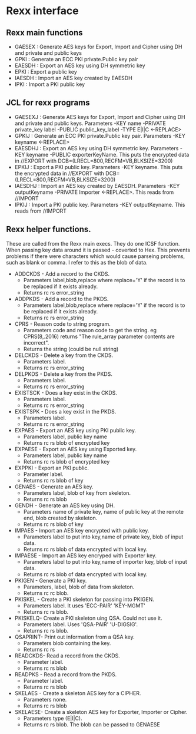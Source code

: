 # Rexx interface

## Rexx main functions 
- GAESEX : Generate AES keys for Export, Import and Cipher using DH and private and public keys
- GPKI   : Generate an ECC PKI private.Public key pair
- EAESDH : Export an AES key using DH symmetric key  
- EPKI   : Export a public key 
- IAESDH : Import an AES key created by EAESDH
- IPKI    : Import a PKI public key 

## JCL for rexx programs

- GAESEXJ : Generate AES keys for Export, Import and Cipher using DH and private and public keys. Parameters -KEY name -PRIVATE private_key label -PUBLIC public_key_label -TYPE E|I|C <-REPLACE>
- GPKIJ   : Generate an ECC PKI private.Public key pair.  Parameters -KEY  keyname <-REPLACE>
- EAESDHJ : Export an AES key using DH symmetric key. Parameters -KEY keyname  -PUBLIC exporterKeyName.  This puts the encrypted data in //EXPORT  with DCB=(LRECL=800,RECFM=VB,BLKSIZE=3200) 
- EPKIJ   : Export a PKI public key.  Parameters -KEY keyname.  This puts the encrypted data in //EXPORT  with DCB=(LRECL=800,RECFM=VB,BLKSIZE=3200)  
- IAESDHJ : Import an AES key created by EAESDH. Parameters -KEY outputKeyname  -PRIVATE Importer <-REPLACE>.  This reads from //IMPORT
- IPKIJ    : Import a PKI public key. Parameters -KEY outputKeyname.  This reads from //IMPORT 


## Rexx helper functions.
These are called from the Rexx main execs.   They do one ICSF function.
When passing key data around it is passed - coverted to Hex. This prevents problems if there were characters which would cause parseing problems, such as blank  or comma.  I refer to this as the blob of data.
- ADDCKDS - Add a record to the CKDS.  
    - Parameters label,blob,replace where replace='Y' if the record is to be replaced if it exists already.  
    - Returns rc rs error_string 
- ADDPKDS - Add a record to the PKDS.  
    - Parameters label,blob,replace where replace='Y' if the record is to be replaced if it exists already.   
    - Returns rc rs error_string  
- CPRS  - Reason code to string program. 
    - Parameters code and reason code to get the string.  eg CPRS(8,.2016) returns "The rule_array parameter contents are incorrect".  
    - Returns the string (could be null string)
- DELCKDS  - Delete a key from the CKDS. 
    - Parameters label.  
    - Returns rc rs error_string 
- DELPKDS  - Delete a key from the PKDS. 
    - Parameters label.  
    - Returns rc rs error_string 
- EXISTSCK - Does a key exist in the CKDS. 
    - Parameters label.  
    - Returns rc rs error_string  
- EXISTSPK - Does a key exist in the PKDS. 
    - Parameters label.  
    - Returns rc rs error_string 
- EXPAES   - Export an AES key using PKI public key.  
    - Parameters label, public key name
    - Returns rc rs blob of encrypted key
- EXPAESE  - Export an AES key using Exported key.  
    - Parameters label, public key name
    - Returns rc rs blob of encrypted key
- EXPPKI   - Export an PKI public. 
    - Parameter label. 
    - Returns rc rs blob of key
- GENAES - Generate an AES key.  
    - Parameters label, blob of key from skeleton.  
    - Returns rc rs blob
- GENDH - Generate an AES key using DH. 
    - Parameters  name of private key, name of public key at the remote end, blob created by skeleton.   
    - Returns rc rs blob of key
- IMPAES   - Import an AES key encrypted with public key.  
    - Parameters label to put into key,name of private key, blob of input data. 
    - Returns rc rs blob of data encrypted with local key.
- IMPAESE  - Import an AES key encryped with Exporter key.  
    - Parameters label to put into key,name of importer key, blob of input data. 
    - Returns rc rs blob of data encrypted with local key.
- PKIGEN  - Generate a PKI key.  
     - Parameters, label, blob of data from skeleton.  
     - Returns rc rc blob.
- PKISKEL - Create a PKI skeleton for passing into PKIGEN.  
    - Parameters label.  It uses 'ECC-PAIR' 'KEY-MGMT' 
    - Returns rc rs blob.
- PKISKELQ- Create a PKI skeleton uing QSA.  Could not use it.  
    - Parameters label. Uses 'QSA-PAIR' 'U-DIGSIG'.  
    - Returns rc rs blob.
- QSAPRINT- Print out information from a QSA key. 
    - Parameters blob containing the key.  
    - Returns rc rs
- READCKDS- Read a record from the CKDS.  
    - Parameter label.  
    - Returns rc rs blob
- READPKS - Read a record from the PKDS.  
    - Parameter label.  
    - Returns rc rs blob
- SKELAES - Create a skeleton AES key for a CIPHER.  
    - Parameters none.  
    - Returns rc rs blob
- SKELAESE- Create a skeleton AES key for Exporter, Importer or Cipher.   
    - Parameters type (E|I|C).  
    - Returns rc rs blob.  The blob can be passed to GENAESE
